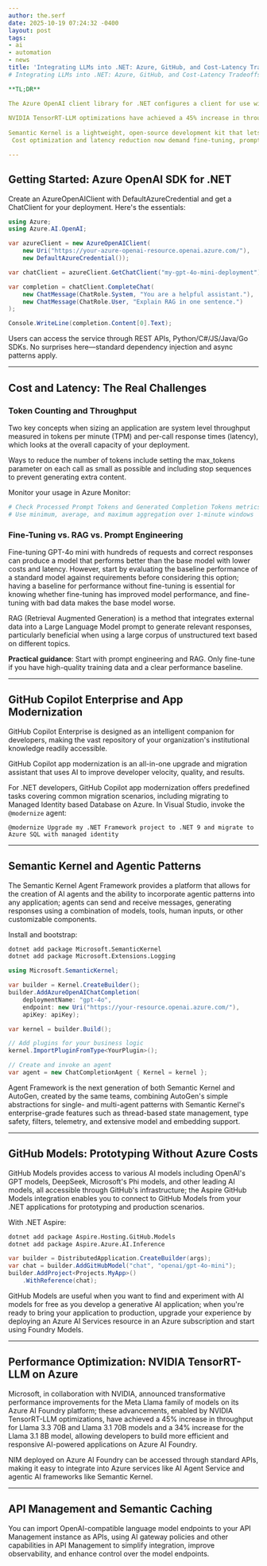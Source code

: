 ```yaml
---
author: the.serf
date: 2025-10-19 07:24:32 -0400
layout: post
tags:
- ai
- automation
- news
title: 'Integrating LLMs into .NET: Azure, GitHub, and Cost-Latency Tradeoffs in 2025'---
# Integrating LLMs into .NET: Azure, GitHub, and Cost-Latency Tradeoffs in 2025

**TL;DR**  

The Azure OpenAI client library for .NET configures a client for use with Azure OpenAI and provides additional strongly typed extension support for request and response models specific to Azure OpenAI scenarios.
 
NVIDIA TensorRT-LLM optimizations have achieved a 45% increase in throughput for Llama 3.3 70B and Llama 3.1 70B models and a 34% increase for the Llama 3.1 8B model.
 
Semantic Kernel is a lightweight, open-source development kit that lets you easily build AI agents and integrate the latest AI models into your C#, Python, or Java codebase, serving as an efficient middleware that enables rapid delivery of enterprise-grade solutions.
 Cost optimization and latency reduction now demand fine-tuning, prompt caching, and careful model selection—not just throwing compute at the problem.

---
```


## Getting Started: Azure OpenAI SDK for .NET


Create an AzureOpenAIClient with DefaultAzureCredential and get a ChatClient for your deployment.
 Here's the essentials:

```csharp
using Azure;
using Azure.AI.OpenAI;

var azureClient = new AzureOpenAIClient(
    new Uri("https://your-azure-openai-resource.openai.azure.com/"),
    new DefaultAzureCredential());

var chatClient = azureClient.GetChatClient("my-gpt-4o-mini-deployment");

var completion = chatClient.CompleteChat(
    new ChatMessage(ChatRole.System, "You are a helpful assistant."),
    new ChatMessage(ChatRole.User, "Explain RAG in one sentence.")
);

Console.WriteLine(completion.Content[0].Text);
```


Users can access the service through REST APIs, Python/C#/JS/Java/Go SDKs.
 No surprises here—standard dependency injection and async patterns apply.

---

## Cost and Latency: The Real Challenges

### Token Counting and Throughput


Two key concepts when sizing an application are system level throughput measured in tokens per minute (TPM) and per-call response times (latency), which looks at the overall capacity of your deployment.
 
Ways to reduce the number of tokens include setting the max_tokens parameter on each call as small as possible and including stop sequences to prevent generating extra content.


Monitor your usage in Azure Monitor:

```bash
# Check Processed Prompt Tokens and Generated Completion Tokens metrics
# Use minimum, average, and maximum aggregation over 1-minute windows
```

### Fine-Tuning vs. RAG vs. Prompt Engineering


Fine-tuning GPT-4o mini with hundreds of requests and correct responses can produce a model that performs better than the base model with lower costs and latency.
 However, 
start by evaluating the baseline performance of a standard model against requirements before considering this option; having a baseline for performance without fine-tuning is essential for knowing whether fine-tuning has improved model performance, and fine-tuning with bad data makes the base model worse.



RAG (Retrieval Augmented Generation) is a method that integrates external data into a Large Language Model prompt to generate relevant responses, particularly beneficial when using a large corpus of unstructured text based on different topics.


**Practical guidance**: Start with prompt engineering and RAG. Only fine-tune if you have high-quality training data and a clear performance baseline.

---

## GitHub Copilot Enterprise and App Modernization


GitHub Copilot Enterprise is designed as an intelligent companion for developers, making the vast repository of your organization's institutional knowledge readily accessible.
 
GitHub Copilot app modernization is an all-in-one upgrade and migration assistant that uses AI to improve developer velocity, quality, and results.


For .NET developers, 
GitHub Copilot app modernization offers predefined tasks covering common migration scenarios, including migrating to Managed Identity based Database on Azure.
 In Visual Studio, invoke the `@modernize` agent:

```
@modernize Upgrade my .NET Framework project to .NET 9 and migrate to Azure SQL with managed identity
```

---

## Semantic Kernel and Agentic Patterns


The Semantic Kernel Agent Framework provides a platform that allows for the creation of AI agents and the ability to incorporate agentic patterns into any application; agents can send and receive messages, generating responses using a combination of models, tools, human inputs, or other customizable components.


Install and bootstrap:

```bash
dotnet add package Microsoft.SemanticKernel
dotnet add package Microsoft.Extensions.Logging
```

```csharp
using Microsoft.SemanticKernel;

var builder = Kernel.CreateBuilder();
builder.AddAzureOpenAIChatCompletion(
    deploymentName: "gpt-4o",
    endpoint: new Uri("https://your-resource.openai.azure.com/"),
    apiKey: apiKey);

var kernel = builder.Build();

// Add plugins for your business logic
kernel.ImportPluginFromType<YourPlugin>();

// Create and invoke an agent
var agent = new ChatCompletionAgent { Kernel = kernel };
```


Agent Framework is the next generation of both Semantic Kernel and AutoGen, created by the same teams, combining AutoGen's simple abstractions for single- and multi-agent patterns with Semantic Kernel's enterprise-grade features such as thread-based state management, type safety, filters, telemetry, and extensive model and embedding support.


---

## GitHub Models: Prototyping Without Azure Costs


GitHub Models provides access to various AI models including OpenAI's GPT models, DeepSeek, Microsoft's Phi models, and other leading AI models, all accessible through GitHub's infrastructure; the Aspire GitHub Models integration enables you to connect to GitHub Models from your .NET applications for prototyping and production scenarios.


With .NET Aspire:

```bash
dotnet add package Aspire.Hosting.GitHub.Models
dotnet add package Aspire.Azure.AI.Inference
```

```csharp
var builder = DistributedApplication.CreateBuilder(args);
var chat = builder.AddGitHubModel("chat", "openai/gpt-4o-mini");
builder.AddProject<Projects.MyApp>()
    .WithReference(chat);
```


GitHub Models are useful when you want to find and experiment with AI models for free as you develop a generative AI application; when you're ready to bring your application to production, upgrade your experience by deploying an Azure AI Services resource in an Azure subscription and start using Foundry Models.


---

## Performance Optimization: NVIDIA TensorRT-LLM on Azure


Microsoft, in collaboration with NVIDIA, announced transformative performance improvements for the Meta Llama family of models on its Azure AI Foundry platform; these advancements, enabled by NVIDIA TensorRT-LLM optimizations, have achieved a 45% increase in throughput for Llama 3.3 70B and Llama 3.1 70B models and a 34% increase for the Llama 3.1 8B model, allowing developers to build more efficient and responsive AI-powered applications on Azure AI Foundry.



NIM deployed on Azure AI Foundry can be accessed through standard APIs, making it easy to integrate into Azure services like AI Agent Service and agentic AI frameworks like Semantic Kernel.


---

## API Management and Semantic Caching


You can import OpenAI-compatible language model endpoints to your API Management instance as APIs, using AI gateway policies and other capabilities in API Management to simplify integration, improve observability, and enhance control over the model endpoints.
